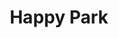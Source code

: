 ---
pid: CH175
title: Happy Park
location_transcription: 
zipcode: '20002'
outside_phl: 'Washington DC '
neighborhood: 
age: '9'
age_range: 6-13
instagram: 
image_file_name: CH_175.jpg
proposal_transcription: "[a park with trees and grass. a sign in the middle that says
  //Happy!// with hearts and smiling faces]"
topic: Environment,Uplifting
topic_summary: 0, 0
type: Plaque,Park
keywords_other: happy, happiness, park
credit: 
image_labels: 
twitter: 
facebook: 
permalink: "/monuments/ch175/"
layout: item-page
---